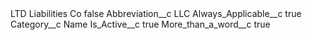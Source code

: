 <?xml version="1.0" encoding="UTF-8"?>
<CustomMetadata xmlns="http://soap.sforce.com/2006/04/metadata" xmlns:xsi="http://www.w3.org/2001/XMLSchema-instance" xmlns:xsd="http://www.w3.org/2001/XMLSchema">
    <label>LTD Liabilities Co</label>
    <protected>false</protected>
    <values>
        <field>Abbreviation__c</field>
        <value xsi:type="xsd:string">LLC</value>
    </values>
    <values>
        <field>Always_Applicable__c</field>
        <value xsi:type="xsd:boolean">true</value>
    </values>
    <values>
        <field>Category__c</field>
        <value xsi:type="xsd:string">Name</value>
    </values>
    <values>
        <field>Is_Active__c</field>
        <value xsi:type="xsd:boolean">true</value>
    </values>
    <values>
        <field>More_than_a_word__c</field>
        <value xsi:type="xsd:boolean">true</value>
    </values>
</CustomMetadata>
